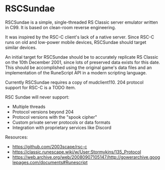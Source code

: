 RSCSundae
=========

RSCSundae is a simple, single-threaded RS Classic server emulator
written in C99.  It is based on clean-room reverse engineering.

It was inspired by the RSC-C client's lack of a native server.
Since RSC-C runs on old and low-power mobile devices, RSCSundae
should target similar devices.

An initial target for RSCSundae should be to accurately replicate
RS Classic on the 10th December 2001, since lots of preserved data
exists for this date. This should be accomplished using the
original game's data files and an implementation of the RuneScript
API in a modern scripting language.

Currently RSCSundae requires a copy of mudclient110. 204 protocol
support for RSC-C is a TODO item.

RSC Sundae will never support:

* Multiple threads
* Protocol versions beyond 204
* Protocol versions with the "spook cipher"
* Custom private server protocols or data formats
* Integration with proprietary services like Discord

Resources:

* https://github.com/2003scape/rsc-c
* https://classic.runescape.wiki/w/User:Stormykins/135_Protocol
* https://web.archive.org/web/20080907105147/http://gowerarchive.googlepages.com/documents#Runescript
